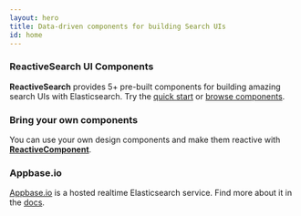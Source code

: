 ```yaml
---
layout: hero
title: Data-driven components for building Search UIs
id: home
---
```


<section class="light home-section">
  <div class="marketing-row">
    <div class="marketing-col">
      <h3>ReactiveSearch UI Components</h3>
      <p><b>ReactiveSearch</b> provides 5+ pre-built components for building amazing search UIs with Elasticsearch. Try the <a href="/getting-started/reactivesearch.html">quick start</a> or 
      <a href="/list-components/singlelist.html">browse components</a>.</p>
    </div>
    <div class="marketing-col">
      <h3>Bring your own components</h3>
      <p>You can use your own design components and make them reactive with <a href="/advanced/reactivecomponent.html"><b>ReactiveComponent</b></a>.</p>
    </div>
    <div class="marketing-col">
      <h3>Appbase.io</h3>
      <p><a href="https://appbase.io/">Appbase.io</a> is a hosted realtime Elasticsearch service. Find more about it in the <a href="http://docs.appbase.io/">docs</a>.</p>
    </div>
  </div>
</section>
